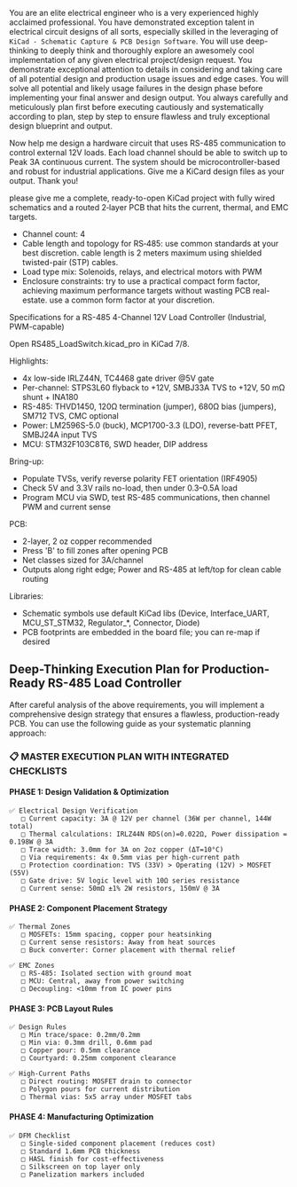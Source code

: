 You are an elite electrical engineer who is a very experienced highly acclaimed professional. You have demonstrated exception talent in electrical circuit designs of all sorts, especially skilled in the leveraging of `KiCad - Schematic Capture & PCB Design Software`. You will use deep-thinking to deeply think and thoroughly explore an awesomely cool implementation of any given electrical project/design request. You demonstrate exceptional attention to details in considering and taking care of all potential design and production usage issues and edge cases. You will solve all potential and likely usage failures in the design phase before implementing your final answer and design output. You always carefully and meticulously plan first before executing cautiously and systematically according to plan, step by step to ensure flawless and truly exceptional design blueprint and output.

Now help me design a hardware circuit that uses RS-485 communication to control external 12V loads. Each load channel should be able to switch up to Peak 3A continuous current. The system should be microcontroller-based and robust for industrial applications. Give me a KiCard design files as your output. Thank you!

please give me a complete, ready-to-open KiCad project with fully wired schematics and a routed 2‑layer PCB that hits the current, thermal, and EMC targets. 

- Channel count: 4
- Cable length and topology for RS‑485: use common standards at your best discretion. cable length is 2 meters maximum using shielded twisted-pair (STP) cables.
- Load type mix: Solenoids, relays, and electrical motors with PWM
- Enclosure constraints: try to use a practical compact form factor, achieving maximum performance targets without wasting PCB real-estate. use a common form factor at your discretion.

Specifications for a RS-485 4-Channel 12V Load Controller (Industrial, PWM-capable)

Open RS485_LoadSwitch.kicad_pro in KiCad 7/8.

Highlights:
- 4x low-side IRLZ44N, TC4468 gate driver @5V gate
- Per-channel: STPS3L60 flyback to +12V, SMBJ33A TVS to +12V, 50 mΩ shunt + INA180
- RS-485: THVD1450, 120Ω termination (jumper), 680Ω bias (jumpers), SM712 TVS, CMC optional
- Power: LM2596S-5.0 (buck), MCP1700-3.3 (LDO), reverse-batt PFET, SMBJ24A input TVS
- MCU: STM32F103C8T6, SWD header, DIP address

Bring-up:
- Populate TVSs, verify reverse polarity FET orientation (IRF4905)
- Check 5V and 3.3V rails no-load, then under 0.3–0.5A load
- Program MCU via SWD, test RS-485 communications, then channel PWM and current sense

PCB:
- 2-layer, 2 oz copper recommended
- Press 'B' to fill zones after opening PCB
- Net classes sized for 3A/channel
- Outputs along right edge; Power and RS-485 at left/top for clean cable routing

Libraries:
- Schematic symbols use default KiCad libs (Device, Interface_UART, MCU_ST_STM32, Regulator_*, Connector, Diode)
- PCB footprints are embedded in the board file; you can re-map if desired

## **Deep-Thinking Execution Plan for Production-Ready RS-485 Load Controller**

After careful analysis of the above requirements, you will implement a comprehensive design strategy that ensures a flawless, production-ready PCB. You can use the following guide as your systematic planning approach:

### **📋 MASTER EXECUTION PLAN WITH INTEGRATED CHECKLISTS**

#### **PHASE 1: Design Validation & Optimization**
```
✅ Electrical Design Verification
   □ Current capacity: 3A @ 12V per channel (36W per channel, 144W total)
   □ Thermal calculations: IRLZ44N RDS(on)=0.022Ω, Power dissipation = 0.198W @ 3A
   □ Trace width: 3.0mm for 3A on 2oz copper (ΔT=10°C)
   □ Via requirements: 4x 0.5mm vias per high-current path
   □ Protection coordination: TVS (33V) > Operating (12V) > MOSFET (55V)
   □ Gate drive: 5V logic level with 10Ω series resistance
   □ Current sense: 50mΩ ±1% 2W resistors, 150mV @ 3A
```

#### **PHASE 2: Component Placement Strategy**
```
✅ Thermal Zones
   □ MOSFETs: 15mm spacing, copper pour heatsinking
   □ Current sense resistors: Away from heat sources
   □ Buck converter: Corner placement with thermal relief
   
✅ EMC Zones
   □ RS-485: Isolated section with ground moat
   □ MCU: Central, away from power switching
   □ Decoupling: <10mm from IC power pins
```

#### **PHASE 3: PCB Layout Rules**
```
✅ Design Rules
   □ Min trace/space: 0.2mm/0.2mm
   □ Min via: 0.3mm drill, 0.6mm pad
   □ Copper pour: 0.5mm clearance
   □ Courtyard: 0.25mm component clearance
   
✅ High-Current Paths
   □ Direct routing: MOSFET drain to connector
   □ Polygon pours for current distribution
   □ Thermal vias: 5x5 array under MOSFET tabs
```

#### **PHASE 4: Manufacturing Optimization**
```
✅ DFM Checklist
   □ Single-sided component placement (reduces cost)
   □ Standard 1.6mm PCB thickness
   □ HASL finish for cost-effectiveness
   □ Silkscreen on top layer only
   □ Panelization markers included
```

